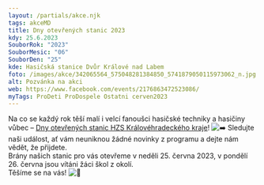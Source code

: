 ```yaml
---
layout: /partials/akce.njk
tags: akceMD
title: Dny otevřených stanic 2023
kdy: 25.6.2023
SouborRok: "2023"
SouborMesic: "06"
SouborDen: "25"
kde: Hasičská stanice Dvůr Králové nad Labem
foto: /images/akce/342065564_575048281384850_5741879050115973062_n.jpg
alt: Pozvánka na akci
web: https://www.facebook.com/events/2176863472523086/
myTags: ProDeti ProDospele Ostatni cerven2023
---
```

<!--StartFragment-->

Na co se každý rok těší malí i velcí fanoušci hasičské techniky a hasičiny vůbec – [Dny otevřených stanic HZS Královéhradeckého kraje](https://www.facebook.com/events/2176863472523086/?__cft__[0]=AZVgfOCnRT1q5sBRoSLhx52dHQoFzyvxSAUAhsFxKWxQZ4dg8dbj3iTFZ9h7zzIm7UJbTt4ArVWR7qVso3aWfm6NgfW6DzmshbZzGKTiao4xVSQw_SGN5uTbMSEJU3gt4ingA1JfgI7L2Mi0LzTYD_MTWlYgfcGqa22kVV7-nHsN3FMd9HNBh9DCefkNO6b2NFrrGicALWScEysQReDKM2jq&__tn__=-UK*F)! ![➡️](https://static.xx.fbcdn.net/images/emoji.php/v9/t9e/1/16/27a1.png) Sledujte naši událost, ať vám neuniknou žádné novinky z programu a dejte nám vědět, že přijdete.\
Brány našich stanic pro vás otevřeme v neděli 25. června 2023, v pondělí 26. června jsou vítáni žáci škol z okolí.\
Těšíme se na vás! ![🚒](https://static.xx.fbcdn.net/images/emoji.php/v9/t67/1/16/1f692.png)

<!--EndFragment-->